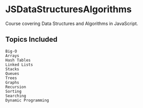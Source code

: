 # JSDataStructuresAlgorithms
Course covering Data Structures and Algorithms in JavaScript. 

## Topics Included

```
Big-O
Arrays
Hash Tables
Linked Lists
Stacks
Queues
Trees
Graphs
Recursion
Sorting
Searching
Dynamic Programming
```

